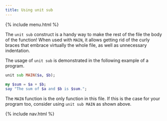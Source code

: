 ```yaml
---
title: Using unit sub
---
```


{% include menu.html %}

The `unit sub` construct is a handy way to make the rest of the file the body of the function! When used with `MAIN`, it allows getting rid of the curly braces that embrace virtually the whole file, as well as unnecessary indentation.

The usage of `unit sub` is demonstrated in the following example of a program.

```raku
unit sub MAIN($a, $b);

my $sum = $a + $b;
say "The sum of $a and $b is $sum.";
```

The `MAIN` function is the only function in this file. If this is the case for your program too, consider using `unit sub MAIN` as shown above.

{% include nav.html %}
